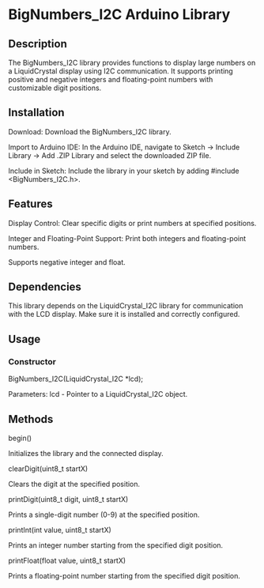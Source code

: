 
# BigNumbers_I2C Arduino Library

## Description
The BigNumbers_I2C library provides functions to display large numbers on a LiquidCrystal display using I2C communication. 
It supports printing positive and negative integers and floating-point numbers with customizable digit positions.

## Installation
Download: Download the BigNumbers_I2C library.

Import to Arduino IDE: In the Arduino IDE, navigate to Sketch -> Include Library -> Add .ZIP Library and select the downloaded ZIP file.

Include in Sketch: Include the library in your sketch by adding #include <BigNumbers_I2C.h>.

## Features
Display Control: Clear specific digits or print numbers at specified positions.

Integer and Floating-Point Support: Print both integers and floating-point numbers.

Supports negative integer and float.

## Dependencies
This library depends on the LiquidCrystal_I2C library for communication with the LCD display. Make sure it is installed and correctly configured.

## Usage

### Constructor
BigNumbers_I2C(LiquidCrystal_I2C *lcd);

Parameters: lcd - Pointer to a LiquidCrystal_I2C object.

## Methods
begin()

Initializes the library and the connected display.


clearDigit(uint8_t startX)

Clears the digit at the specified position.


printDigit(uint8_t digit, uint8_t startX)

Prints a single-digit number (0-9) at the specified position.


printInt(int value, uint8_t startX)

Prints an integer number starting from the specified digit position.


printFloat(float value, uint8_t startX)

Prints a floating-point number starting from the specified digit position.